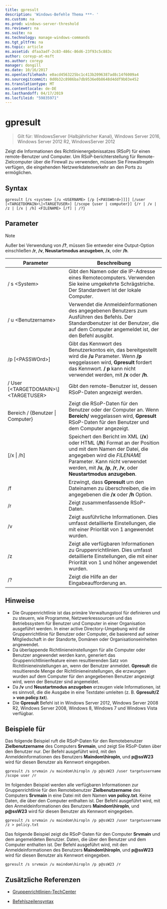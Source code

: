 ```yaml
---
title: gpresult
description: 'Windows-Befehle Thema ***- '
ms.custom: na
ms.prod: windows-server-threshold
ms.reviewer: na
ms.suite: na
ms.technology: manage-windows-commands
ms.tgt_pltfrm: na
ms.topic: article
ms.assetid: dfaa3adf-2c83-486c-86d6-23f93c5c883c
author: coreyp-at-msft
ms.author: coreyp
manager: dongill
ms.date: 10/16/2017
ms.openlocfilehash: e0acd4563225bc1c413b2096387ad8c14f6009a4
ms.sourcegitcommit: 0d0b32c8986ba7db9536e0b8648d4ddf9b03e452
ms.translationtype: MT
ms.contentlocale: de-DE
ms.lasthandoff: 04/17/2019
ms.locfileid: "59835971"
---
```

# <a name="gpresult"></a>gpresult

>Gilt für: WindowsServer (Halbjährlicher Kanal), Windows Server 2016, Windows Server 2012 R2, WindowsServer 2012

Zeigt die Informationen des Richtlinienergebnissatzes (RSoP) für einen remote-Benutzer und Computer.
Um RSoP-berichterstellung für Remote-Zielcomputer über die Firewall zu verwenden, müssen Sie Firewallregeln verfügen, die eingehenden Netzwerkdatenverkehr an den Ports zu ermöglichen.
## <a name="syntax"></a>Syntax
```
gpresult [/s <system> [/u <USERNAME> [/p [<PASSWOrd>]]]] [/user [<TARGETDOMAIN>\]<TARGETUSER>] [/scope {user | computer}] {/r | /v | /z | [/x | /h] <FILENAME> [/f] | /?}
```
## <a name="parameters"></a>Parameter
> [!NOTE]
> Außer bei Verwendung von **/?**, müssen Sie entweder eine Output-Option einschließen **/r**, **/v**, **Neustartmodus anzugeben**, **/x**, oder **/h**.

|Parameter|Beschreibung|
|-------|--------|
|/ s \<System\>|Gibt den Namen oder die IP-Adresse eines Remotecomputers. Verwenden Sie keine umgekehrte Schrägstriche. Der Standardwert ist der lokale Computer.|
|/ u \<Benutzername\>|Verwendet die Anmeldeinformationen des angegebenen Benutzers zum Ausführen des Befehls. Der Standardbenutzer ist der Benutzer, die auf dem Computer angemeldet ist, der den Befehl ausgibt.|
|/p [\<PASSWOrd\>]|Gibt das Kennwort des Benutzerkontos ein, das bereitgestellt wird die **/u** Parameter. Wenn **/p** weggelassen wird, **Gpresult** fordert das Kennwort. **/ p** kann nicht verwendet werden, mit **/x** oder **/h**.|
|/ User [\<TARGETDOMAIN\>\\]\<TARGETUSER\>|Gibt den remote-Benutzer ist, dessen RSoP-Daten angezeigt werden.|
|Bereich / {Benutzer &#124; Computer}|Zeigt die RSoP-Daten für den Benutzer oder der Computer an. Wenn **Bereich/** weggelassen wird, **Gpresult** RSoP-Daten für den Benutzer und dem Computer angezeigt.|
|[/x &#124; /h] <FILENAME>|Speichert den Bericht im XML (**/x**) oder HTML (**/h**) Format an der Position und mit dem Namen der Datei, die angegeben wird die *FILENAME* Parameter. Kann nicht verwendet werden, mit **/u**, **/p**, **/r**, **/v**, oder **Neustartmodus anzugeben**.|
|/f|Erzwingt, dass **Gpresult** um den Dateinamen zu überschreiben, die im angegebenen die **/x** oder **/h** Option.|
|/r|Zeigt zusammenfassende RSoP-Daten.|
|/v|Zeigt ausführliche Informationen. Dies umfasst detaillierte Einstellungen, die mit einer Priorität von 1 angewendet wurden.|
|/z|Zeigt alle verfügbaren Informationen zu Gruppenrichtlinien. Dies umfasst detaillierte Einstellungen, die mit einer Priorität von 1 und höher angewendet wurden.|
|/?|Zeigt die Hilfe an der Eingabeaufforderung an.|
## <a name="remarks"></a>Hinweise
-   Die Gruppenrichtlinie ist das primäre Verwaltungstool für definieren und zu steuern, wie Programme, Netzwerkressourcen und das Betriebssystem für Benutzer und Computer in einer Organisation ausgeführt werden. In einer active Directory-Umgebung wird die Gruppenrichtlinie für Benutzer oder Computer, die basierend auf seiner Mitgliedschaft in der Standorte, Domänen oder Organisationseinheiten angewendet.
-   Da überlappende Richtlinieneinstellungen für alle Computer oder Benutzer angewendet werden kann, generiert das Gruppenrichtlinienfeature einen resultierenden Satz von Richtlinieneinstellungen an, wenn der Benutzer anmeldet. **Gpresult** die resultierende Menge der Richtlinieneinstellungen, die erzwungen wurden auf dem Computer für den angegebenen Benutzer angezeigt wird, wenn der Benutzer sind angemeldet.
-   Da **/v** und **Neustartmodus anzugeben** erzeugen viele Informationen, ist es sinnvoll, die die Ausgabe in eine Textdatei umleiten (z. B. **Gpresult/Z > von policy.txt**).
-   Die **Gpresult** Befehl ist in Windows Server 2012, Windows Server 2008 R2, Windows Server 2008, Windows 8, Windows 7 und Windows Vista verfügbar.
## <a name="BKMK_Examples"></a>Beispiele für
Das folgende Beispiel ruft die RSoP-Daten für den Remotebenutzer **Zielbenutzername** des Computers **Srvmain**, und zeigt Sie RSoP-Daten über den Benutzer nur. Der Befehl ausgeführt wird, mit den Anmeldeinformationen des Benutzers **Maindom\hiropln**, und **p@ssW23** wird für diesen Benutzer als Kennwort eingegeben.
```
gpresult /s srvmain /u maindom\hiropln /p p@ssW23 /user targetusername /scope user /r
```
Im folgenden Beispiel werden alle verfügbaren Informationen zur Gruppenrichtlinie für den Remotebenutzer **Zielbenutzername** des Computers **Srvmain** in eine Datei mit dem Namen **von policy.txt**. Keine Daten, die über den Computer enthalten ist. Der Befehl ausgeführt wird, mit den Anmeldeinformationen des Benutzers **Maindom\hiropln**, und **p@ssW23** wird für diesen Benutzer als Kennwort eingegeben.
```
gpresult /s srvmain /u maindom\hiropln /p p@ssW23 /user targetusername /z > policy.txt
```
Das folgende Beispiel zeigt die RSoP-Daten für den Computer **Srvmain** und dem angemeldeten Benutzer. Daten, die über den Benutzer und dem Computer enthalten ist. Der Befehl ausgeführt wird, mit den Anmeldeinformationen des Benutzers **Maindom\hiropln**, und **p@ssW23** wird für diesen Benutzer als Kennwort eingegeben.
```
gpresult /s srvmain /u maindom\hiropln /p p@ssW23 /r
```
## <a name="additional-references"></a>Zusätzliche Referenzen
-   [Gruppenrichtlinien-TechCenter](https://go.microsoft.com/fwlink/?LinkID=145531)

-   [Befehlszeilensyntax](command-line-syntax-key.md)
